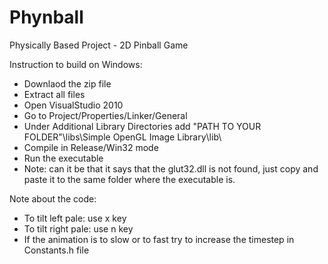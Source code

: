 Phynball
========

Physically Based Project - 2D Pinball Game

Instruction to build on Windows:

- Downlaod the zip file
- Extract all files
- Open VisualStudio 2010
- Go to Project/Properties/Linker/General
- Under Additional Library Directories add "PATH TO YOUR FOLDER"\libs\Simple OpenGL Image Library\lib\
- Compile in Release/Win32 mode
- Run the executable
- Note: can it be that it says that the glut32.dll is not found, just copy and paste it to the same folder where the executable is.

Note about the code:

- To tilt left pale: use x key
- To tilt right pale: use n key
- If the animation is to slow or to fast try to increase the timestep in Constants.h file
